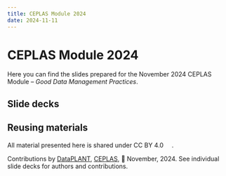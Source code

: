 ```yaml
---
title: CEPLAS Module 2024
date: 2024-11-11
---
```


# CEPLAS Module 2024


Here you can find the slides prepared for the November 2024 CEPLAS Module &ndash; *Good Data Management Practices*.

## Slide decks


<!-- linked-slides -->
<!-- linked-slides -->


## Reusing materials

All material presented here is shared under CC BY 4.0 <a href="https://creativecommons.org/licenses/by/4.0/"><img src="https://mirrors.creativecommons.org/presskit/buttons/88x31/svg/by.svg" style="height:15px"></a>.

Contributions by [DataPLANT](https://nfdi4plants.org/), [CEPLAS](https://ceplas.eu), 📆 November, 2024.
See individual slide decks for authors and contributions.
